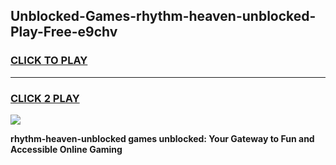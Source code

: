 
## Unblocked-Games-rhythm-heaven-unblocked-Play-Free-e9chv
<h3>
<a href="https://premium76.site?title=rhythm-heaven-unblocked&ref=12A">CLICK TO PLAY</a></h3>
<hr>

<h3>
<a href="https://premium76.site?title=rhythm-heaven-unblocked&ref=12A">CLICK 2 PLAY</a>
  
</h3>

<a href="https://premium76.site?title=rhythm-heaven-unblocked&ref=12A"><img src="https://clearcache.store/games.png"></a>


**rhythm-heaven-unblocked games unblocked: Your Gateway to Fun and Accessible Online Gaming**
